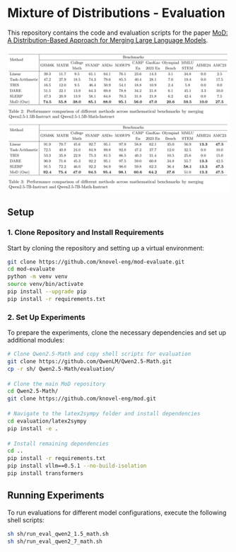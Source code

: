 # Mixture of Distributions - Evaluation

This repository contains the code and evaluation scripts for the paper [MoD: A Distribution-Based Approach for Merging Large Language Models](https://arxiv.org/abs/2411.00406).

![Comparision](assets/comparision.png)

## Setup 

### 1. Clone Repository and Install Requirements

Start by cloning the repository and setting up a virtual environment:

```bash
git clone https://github.com/knovel-eng/mod-evaluate.git
cd mod-evaluate
python -m venv venv
source venv/bin/activate
pip install --upgrade pip
pip install -r requirements.txt
```

### 2. Set Up Experiments

To prepare the experiments, clone the necessary dependencies and set up additional modules:

```bash
# Clone Qwen2.5-Math and copy shell scripts for evaluation
git clone https://github.com/QwenLM/Qwen2.5-Math.git
cp -r sh/ Qwen2.5-Math/evaluation/

# Clone the main MoD repository
cd Qwen2.5-Math/
git clone https://github.com/knovel-eng/mod.git

# Navigate to the latex2sympy folder and install dependencies
cd evaluation/latex2sympy
pip install -e .

# Install remaining dependencies
cd ..
pip install -r requirements.txt 
pip install vllm==0.5.1 --no-build-isolation
pip install transformers
```

## Running Experiments

To run evaluations for different model configurations, execute the following shell scripts:

```bash
sh sh/run_eval_qwen2_1.5_math.sh
sh sh/run_eval_qwen2_7_math.sh
```